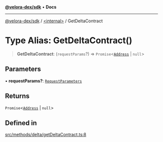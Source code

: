 [**@velora-dex/sdk**](../../README.md) • **Docs**

***

[@velora-dex/sdk](../../globals.md) / [\<internal\>](../README.md) / GetDeltaContract

# Type Alias: GetDeltaContract()

> **GetDeltaContract**: (`requestParams`?) => `Promise`\<[`Address`](../../type-aliases/Address.md) \| `null`\>

## Parameters

• **requestParams?**: [`RequestParameters`](RequestParameters.md)

## Returns

`Promise`\<[`Address`](../../type-aliases/Address.md) \| `null`\>

## Defined in

[src/methods/delta/getDeltaContract.ts:8](https://github.com/VeloraDEX/sdk/blob/feat/extend_delta_orders_filtering/src/methods/delta/getDeltaContract.ts#L8)
